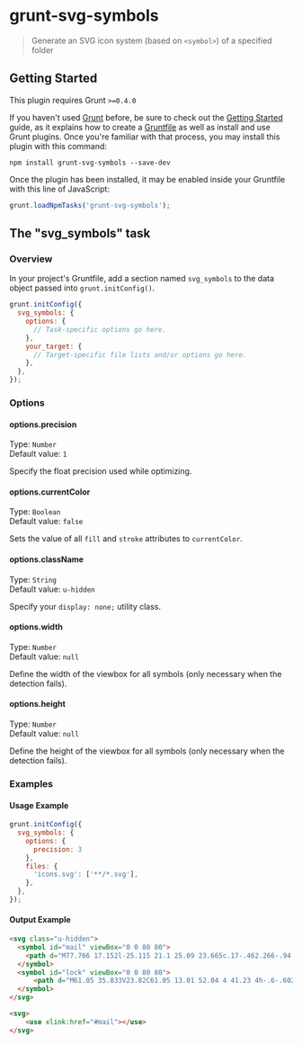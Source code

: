 # grunt-svg-symbols

> Generate an SVG icon system (based on `<symbol>`) of a specified folder

## Getting Started
This plugin requires Grunt `>=0.4.0`

If you haven't used [Grunt](http://gruntjs.com/) before, be sure to check out the [Getting Started](http://gruntjs.com/getting-started) guide, as it explains how to create a [Gruntfile](http://gruntjs.com/sample-gruntfile) as well as install and use Grunt plugins. Once you're familiar with that process, you may install this plugin with this command:

```shell
npm install grunt-svg-symbols --save-dev
```

Once the plugin has been installed, it may be enabled inside your Gruntfile with this line of JavaScript:

```js
grunt.loadNpmTasks('grunt-svg-symbols');
```

## The "svg_symbols" task

### Overview
In your project's Gruntfile, add a section named `svg_symbols` to the data object passed into `grunt.initConfig()`.

```js
grunt.initConfig({
  svg_symbols: {
    options: {
      // Task-specific options go here.
    },
    your_target: {
      // Target-specific file lists and/or options go here.
    },
  },
});
```

### Options

#### options.precision
Type: `Number`<br>
Default value: `1`

Specify the float precision used while optimizing.


#### options.currentColor
Type: `Boolean`<br>
Default value: `false`

Sets the value of all `fill` and `stroke` attributes to `currentColor`.

#### options.className
Type: `String`<br>
Default value: `u-hidden`

Specify your `display: none;` utility class.

#### options.width
Type: `Number`<br>
Default value: `null`

Define the width of the viewbox for all symbols (only necessary when the detection fails).

#### options.height
Type: `Number`<br>
Default value: `null`

Define the height of the viewbox for all symbols (only necessary when the detection fails).

### Examples

#### Usage Example

```js
grunt.initConfig({
  svg_symbols: {
    options: {
      precision: 3
    },
    files: {
      'icons.svg': ['**/*.svg'],
    },
  },
});
```

#### Output Example

```html
<svg class="u-hidden">
  <symbol id="mail" viewBox="0 0 80 80">
    <path d="M77.766 17.152l-25.115 21.1 25.09 23.665c.17-.462.266-.94.266..."/>
  </symbol>
  <symbol id="lock" viewBox="0 0 80 80">
      <path d="M61.05 35.833V23.82C61.05 13.01 52.04 4 41.23 4h-.6-.602c-1..."/>
  </symbol>
</svg>
```

```html
<svg>
    <use xlink:href="#mail"></use>
</svg>
```
